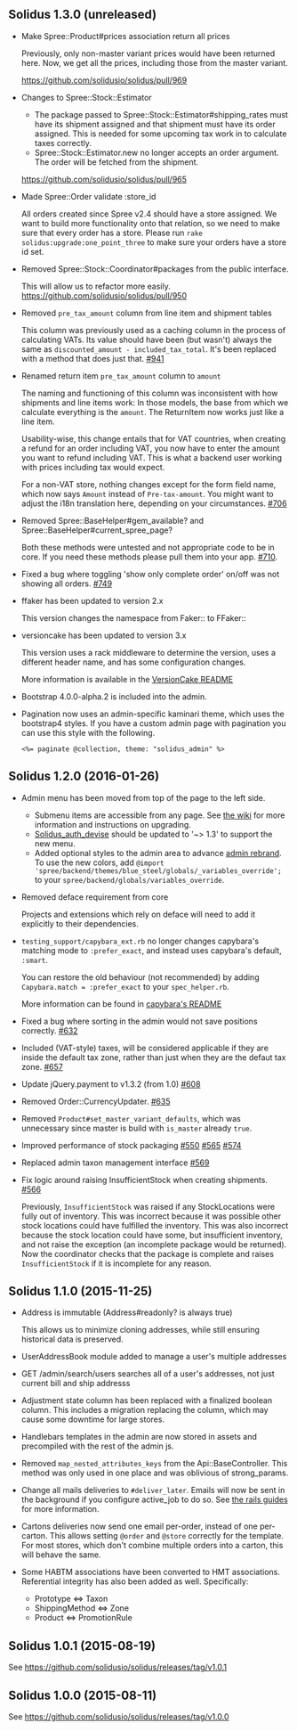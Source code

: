 ## Solidus 1.3.0 (unreleased)

*   Make Spree::Product#prices association return all prices

    Previously, only non-master variant prices would have been returned here.
    Now, we get all the prices, including those from the master variant.

    https://github.com/solidusio/solidus/pull/969

*   Changes to Spree::Stock::Estimator

    * The package passed to Spree::Stock::Estimator#shipping_rates must have its
      shipment assigned and that shipment must have its order assigned. This
      is needed for some upcoming tax work in to calculate taxes correctly.
    * Spree::Stock::Estimator.new no longer accepts an order argument. The order
      will be fetched from the shipment.

    https://github.com/solidusio/solidus/pull/965

*   Made Spree::Order validate :store_id

    All orders created since Spree v2.4 should have a store assigned. We want to build more
    functionality onto that relation, so we need to make sure that every order has a store.
    Please run `rake solidus:upgrade:one_point_three` to make sure your orders have a store id set.

*   Removed Spree::Stock::Coordinator#packages from the public interface.

    This will allow us to refactor more easily.
    https://github.com/solidusio/solidus/pull/950

*   Removed `pre_tax_amount` column from line item and shipment tables

    This column was previously used as a caching column in the process of
    calculating VATs. Its value should have been (but wasn't) always the same as
    `discounted_amount - included_tax_total`. It's been replaced with a method
    that does just that. [#941](https://github.com/solidusio/solidus/pull/941)

*   Renamed return item `pre_tax_amount` column to `amount`

    The naming and functioning of this column was inconsistent with how
    shipments and line items work: In those models, the base from which we
    calculate everything is the `amount`. The ReturnItem now works just like
    a line item.

    Usability-wise, this change entails that for VAT countries, when creating
    a refund for an order including VAT, you now have to enter the amount
    you want to refund including VAT. This is what a backend user working
    with prices including tax would expect.

    For a non-VAT store, nothing changes except for the form field name, which
    now says `Amount` instead of `Pre-tax-amount`. You might want to adjust the
    i18n translation here, depending on your circumstances.
    [#706](https://github.com/solidusio/solidus/pull/706)

*   Removed Spree::BaseHelper#gem_available? and Spree::BaseHelper#current_spree_page?

    Both these methods were untested and not appropriate code to be in core. If you need these
    methods please pull them into your app. [#710](https://github.com/solidusio/solidus/pull/710).

*   Fixed a bug where toggling 'show only complete order' on/off was not showing
    all orders. [#749](https://github.com/solidusio/solidus/pull/749)

*   ffaker has been updated to version 2.x

    This version changes the namespace from Faker:: to FFaker::

*   versioncake has been updated to version 3.x

    This version uses a rack middleware to determine the version, uses a
    different header name, and has some configuration changes.

    More information is available in the [VersionCake README](https://github.com/bwillis/versioncake)

*   Bootstrap 4.0.0-alpha.2 is included into the admin.

*   Pagination now uses an admin-specific kaminari theme, which uses the
    bootstrap4 styles. If you have a custom admin page with pagination you can
    use this style with the following.

        <%= paginate @collection, theme: "solidus_admin" %>

## Solidus 1.2.0 (2016-01-26)

*   Admin menu has been moved from top of the page to the left side.

    * Submenu items are accessible from any page. See [the wiki](https://github.com/solidusio/solidus/wiki/Upgrading-Admin-Navigation-to-1.2)
       for more information and instructions on upgrading.
    * [Solidus_auth_devise](https://github.com/solidusio/solidus_auth_devise)
      should be updated to '~> 1.3' to support the new menu.
    * Added optional styles to the admin area to advance [admin rebrand](https://github.com/solidusio/solidus/issues/520).
      To use the new colors, add `@import 'spree/backend/themes/blue_steel/globals/_variables_override';`
      to your `spree/backend/globals/variables_override`.

*   Removed deface requirement from core

    Projects and extensions which rely on deface will need to add it explicitly
    to their dependencies.

*   `testing_support/capybara_ext.rb` no longer changes capybara's matching
    mode to `:prefer_exact`, and instead uses capybara's default, `:smart`.

    You can restore the old behaviour (not recommended) by adding
    `Capybara.match = :prefer_exact` to your `spec_helper.rb`.

    More information can be found in [capybara's README](https://github.com/jnicklas/capybara#matching)

*   Fixed a bug where sorting in the admin would not save positions correctly.
    [#632](https://github.com/solidusio/solidus/pull/632)

*   Included (VAT-style) taxes, will be considered applicable if they are
    inside the default tax zone, rather than just when they are the defaut tax
    zone. [#657](https://github.com/solidusio/solidus/pull/657)

*   Update jQuery.payment to v1.3.2 (from 1.0) [#608](https://github.com/solidusio/solidus/pull/608)

*   Removed Order::CurrencyUpdater. [#635](https://github.com/solidusio/solidus/pull/635)

*   Removed `Product#set_master_variant_defaults`, which was unnecessary since master is build with `is_master` already `true`.

*   Improved performance of stock packaging [#550](https://github.com/solidusio/solidus/pull/550) [#565](https://github.com/solidusio/solidus/pull/565) [#574](https://github.com/solidusio/solidus/pull/574)

*   Replaced admin taxon management interface [#569](https://github.com/solidusio/solidus/pull/569)

*   Fix logic around raising InsufficientStock when creating shipments. [#566](https://github.com/solidusio/solidus/pull/566)

    Previously, `InsufficientStock` was raised if any StockLocations were fully
    out of inventory. This was incorrect because it was possible other stock
    locations could have fulfilled the inventory. This was also incorrect because
    the stock location could have some, but insufficient inventory, and not raise
    the exception (an incomplete package would be returned). Now the coordinator
    checks that the package is complete and raises `InsufficientStock` if it is
    incomplete for any reason.

## Solidus 1.1.0 (2015-11-25)

*   Address is immutable (Address#readonly? is always true)

    This allows us to minimize cloning addresses, while still ensuring historical
    data is preserved.

*   UserAddressBook module added to manage a user's multiple addresses

*   GET /admin/search/users searches all of a user's addresses, not
    just current bill and ship addresss

*   Adjustment state column has been replaced with a finalized boolean column.
    This includes a migration replacing the column, which may cause some
    downtime for large stores.

*   Handlebars templates in the admin are now stored in assets and precompiled
    with the rest of the admin js.

*   Removed `map_nested_attributes_keys` from the Api::BaseController. This
    method was only used in one place and was oblivious of strong_params.

*   Change all mails deliveries to `#deliver_later`. Emails will now be sent in
    the background if you configure active\_job to do so. See [the rails guides](http://guides.rubyonrails.org/active_job_basics.html#job-execution)
    for more information.

*   Cartons deliveries now send one email per-order, instead of one per-carton.
    This allows setting `@order` and `@store` correctly for the template. For
    most stores, which don't combine multiple orders into a carton, this will
    behave the same.

*   Some HABTM associations have been converted to HMT associations.
    Referential integrity has also been added as well.
    Specifically:

    * Prototype <=> Taxon
    * ShippingMethod <=> Zone
    * Product <=> PromotionRule

## Solidus 1.0.1 (2015-08-19)

See https://github.com/solidusio/solidus/releases/tag/v1.0.1

## Solidus 1.0.0 (2015-08-11)

See https://github.com/solidusio/solidus/releases/tag/v1.0.0
